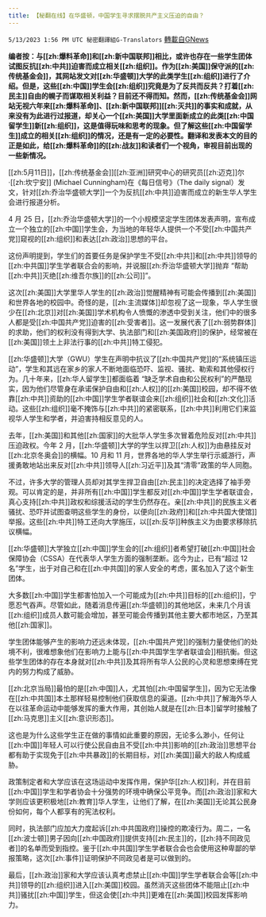 ```yaml
---
title: 【秘翻在线】在华盛顿，中国学生寻求摆脱共产主义压迫的自由？
---
```

`5/13/2023 1:56 PM UTC 秘密翻譯組G-Translators` [轉載自GNews](https://gnews.org/articles/1297889)

**编者按：与[[zh:爆料革命]]和[[zh:新中国联邦]]相比，或许也存在一些学生团体试图反抗[[zh:中共]]迫害而成立相关[[zh:组织]]。作为[[zh:美国]]保守派的[[zh:传统基金会]]，其网站发文对[[zh:华盛顿]]大学的此类学生[[zh:组织]]进行了介绍。但是，这些[[zh:中国]]学生会[[zh:组织]]究竟是为了反共而反共？打着[[zh:民主]]自由的幌子而谋取相关利益？目前还不得而知。然而，[[zh:传统基金会]]网站无视六年来[[zh:爆料革命]]、[[zh:新中国联邦]][[zh:灭共]]的事实和成就，从来没有为此进行过报道，却关心一个[[zh:美国]]大学里面新成立的此类[[zh:中国留学生]]新[[zh:组织]]，这是值得玩味和思考的现象。但了解这些[[zh:中国留学生]]成立的相关[[zh:组织]]的情况，还是有一定的必要性。翻译和发表本文的目的正是如此，给[[zh:爆料革命]]的[[zh:战友]]和读者们一个视角，审视目前出现的一些新情况。**

[[zh:5月11日]]，[[zh:传统基金会]][[zh:亚洲]]研究中心的研究员[[zh:迈克]]尔·[[zh:坎宁安]] (Michael Cunningham)在《每日信号》（The daily signal）发文，针对[[zh:乔治华盛顿大学]]一个为反抗[[zh:中共]]迫害而成立的新生华人学生会进行报道分析。

4 月 25 日，[[zh:乔治华盛顿大学]]的一个小规模坚定学生团体发表声明，宣布成立一个独立的[[zh:中国]]学生会，为当地的年轻华人提供一个不受[[zh:中国共产党]]窥视的[[zh:组织]]和表达[[zh:政治]]思想的平台。

这份声明提到，学生们的首要任务是保护学生不受[[zh:中共]]和[[zh:中共]]领导的[[zh:中共国]]学生学者联合会的影响，并说服[[zh:乔治华盛顿大学]]抛弃 “帮助[[zh:中共]]灭绝[[zh:维吾尔族]]的[[zh:公司]]”。

这次[[zh:美国]]大学里华人学生的[[zh:政治]]觉醒精神有可能会传播到[[zh:美国]]和世界各地的校园中。奇怪的是，[[zh:主流媒体]]却忽视了这一现象，华人学生很少在[[zh:北京]]对[[zh:美国]]学术机构令人愤慨的渗透中受到关注，他们中的很多人都是受[[zh:中国共产党]]迫害的[[zh:受害者]]。这一发展代表了[[zh:弱势群体]]的求助，他们的权利没有得到大学、执法部门和[[zh:美国政府]]的保护，经常被在[[zh:美国]]领土上非法行事的[[zh:中共]]特工侵犯。

[[zh:华盛顿]]大学（GWU）学生在声明中抗议了[[zh:中国共产党]]的“系统镇压运动”，学生和其远在家乡的家人不断地面临恐吓、监视、骚扰、勒索和其他侵权行为。几十年来，[[zh:华人留学生]]都面临着 “缺乏学术自由和公民权利”的严酷现实，因为他们尽管身在承诺保护自由和[[zh:人权]]的[[zh:美国]]校园，却不得不依靠[[zh:中共]]资助的[[zh:中国]]学生学者联谊会来[[zh:组织]]社会和[[zh:文化]]活动。这些[[zh:组织]]毫不掩饰与[[zh:中共]]的紧密联系，[[zh:中共]]利用它们来监视华人学生和学者，并迫害持相反意见的人。

去年，[[zh:美国]]和其他[[zh:国家]]的大批华人学生多次冒着危险反对[[zh:中共]]压迫政权。今年 2 月，[[zh:华盛顿]]大学的学生以捍卫[[zh:人权]]为由悬挂反对[[zh:北京冬奥会]]的横幅。10 月和 11 月，世界各地的华人学生举行示威游行，声援勇敢地站出来反对[[zh:中共]]领导人[[zh:习近平]]及其“清零”政策的华人同胞。

不过，许多大学的管理人员却对其学生捍卫自由[[zh:民主]]的决定选择了袖手旁观。可以肯定的是，并非所有[[zh:中国]]学生都反对[[zh:中国]]学生学者联谊会，真心支持[[zh:中共]]政权和综援活动的学生仍然存在。亲[[zh:中共]]的民族主义者骚扰、恐吓并试图查明这些学生的身份，以便向[[zh:政府]]和[[zh:中共国大使馆]]举报。这些[[zh:中共]]特工还向大学施压，以[[zh:反华]]种族主义为由要求移除抗议横幅。

[[zh:华盛顿]]大学独立[[zh:中国]]学生会的[[zh:组织]]者希望打破[[zh:中国]]社会保障协会（CSSA）在代表华人学生方面的强制垄断。迄今为止，已有“超过 12 名”学生，出于对自己和在[[zh:中共国]]的家人安全的考虑，匿名加入了这个新生团体。

大多数[[zh:中国]]学生都害怕加入一个可能成为[[zh:中共]]目标的[[zh:组织]]，宁愿忍气吞声。尽管如此，随着消息传遍[[zh:华盛顿]]的其他地区，未来几个月该[[zh:组织]]成员人数可能会增加，甚至可能会传播到其他主要大都市地区，乃至其他[[zh:国家]]。

学生团体能够产生的影响力还远未体现，[[zh:中国共产党]]的强制力量使他们的处境不利，很难想象他们在影响力上能与[[zh:中共国学生学者联谊会]]相抗衡。但这些学生团体的存在本身就对[[zh:中共]]及其将所有华人公民的心灵和思想束缚在党内的努力构成了威胁。

[[zh:北京当局]]最怕的是[[zh:中国]]人，尤其怕[[zh:中国留学生]]，因为它无法像在[[zh:中共国]]本土那样轻易控制他们获取信息的渠道。[[zh:中共]]了解海外华人在以往革命运动中能够发挥的重大作用，其创始人就是在[[zh:日本]]留学时接触了[[zh:马克思]]主义[[zh:意识形态]]。

这也是为什么这些学生正在做的事情如此重要的原因，无论多么渺小，任何让[[zh:中国]]年轻人可以行使公民自由且不受[[zh:中共]]影响的[[zh:政治]]思想平台都有助于实现免于[[zh:中共暴政]]的长期目标，对[[zh:美国]]最大的敌人构成威胁。

政策制定者和大学应该在这场运动中发挥作用，保护华[[zh:人权]]利，并在目前[[zh:中国]]学生和学者协会十分强势的环境中确保公平竞争。而[[zh:政治]]家和大学则应该更积极地[[zh:教育]]华人学生，让他们了解，在[[zh:美国]]无论其公民身份如何，每个人都享有的宪法权利。

同时，执法部门应加大力度起诉[[zh:中共国政府]]操控的欺凌行为。周二，一名[[zh:波士顿]]男子因向[[zh:中国政府]]提供支持[[zh:民主]]的，[[zh:持不同政见者]]的名单而受到指控。鉴于[[zh:中共国]]学生学者联合会也会使用这种卑鄙的举报策略，这次[[zh:事件]]证明保护不同政见者是可以做到的。

最后，[[zh:政治]]家和大学应该认真考虑禁止[[zh:中国]]学生学者联合会等[[zh:中共]]领导的[[zh:组织]]进入[[zh:美国]]校园。虽然消灭这些团体不能阻止[[zh:中共]]骚扰[[zh:中国]]学生，但这会使[[zh:中共]]更难在[[zh:美国]]校园发挥影响力。
